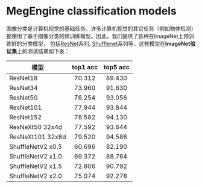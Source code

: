 # MegEngine classification models

图像分类是计算机视觉的基础任务。许多计算机视觉的其它任务（例如物体检测）都使用了基于图像分类的预训练模型。因此，我们提供了各种在ImageNet上预训练好的分类模型，
包括[ResNet](./resnet)系列, [Shufflenet](./shufflenet)系列等，这些模型在**ImageNet验证集**上的测试结果如下表：

| 模型 | top1 acc | top5 acc |
| --- | :---: | :---: |
| ResNet18 | 70.312 | 89.430 |
| ResNet34 | 73.960 | 91.630 |
| ResNet50 | 76.254 | 93.056 |
| ResNet101 | 77.944 | 93.844 |
| ResNet152 | 78.582 | 94.130 |
| ResNeXt50 32x4d | 77.592 | 93.644 |
| ResNeXt101 32x8d| 79.520 | 94.586 |
| ShuffleNetV2 x0.5 | 60.696 | 82.190 |
| ShuffleNetV2 x1.0 | 69.372 | 88.764 |
| ShuffleNetV2 x1.5 | 72.806 | 90.792 |
| ShuffleNetV2 x2.0 | 75.074 | 92.278 |
